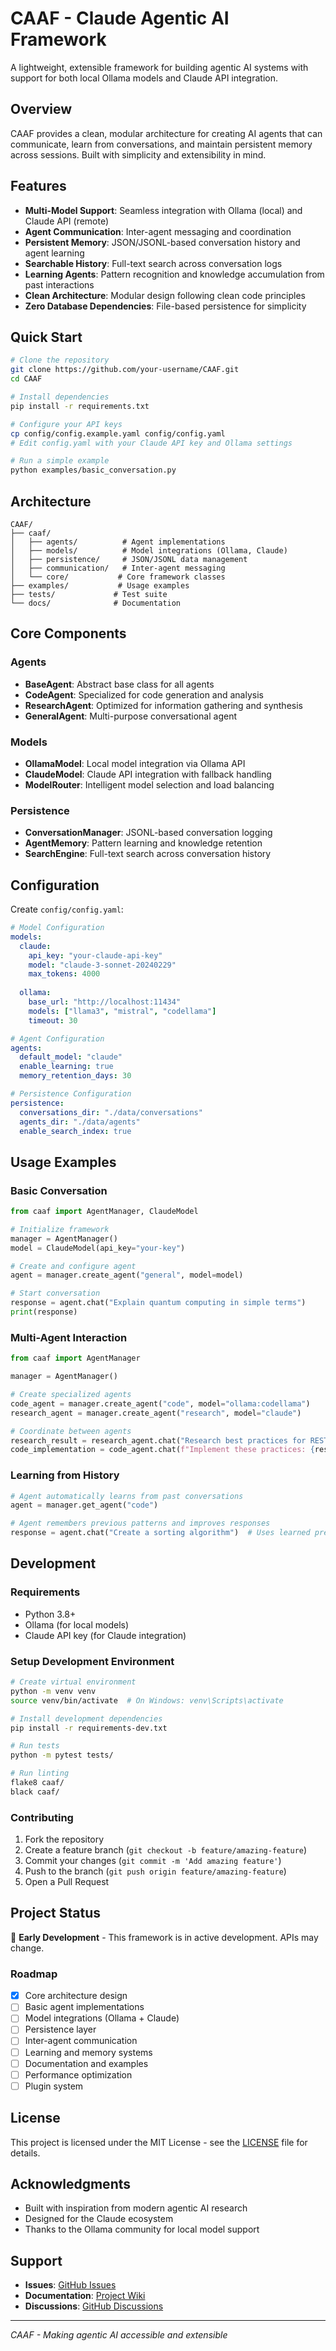 # CAAF - Claude Agentic AI Framework

A lightweight, extensible framework for building agentic AI systems with support for both local Ollama models and Claude API integration.

## Overview

CAAF provides a clean, modular architecture for creating AI agents that can communicate, learn from conversations, and maintain persistent memory across sessions. Built with simplicity and extensibility in mind.

## Features

- **Multi-Model Support**: Seamless integration with Ollama (local) and Claude API (remote)
- **Agent Communication**: Inter-agent messaging and coordination
- **Persistent Memory**: JSON/JSONL-based conversation history and agent learning
- **Searchable History**: Full-text search across conversation logs
- **Learning Agents**: Pattern recognition and knowledge accumulation from past interactions
- **Clean Architecture**: Modular design following clean code principles
- **Zero Database Dependencies**: File-based persistence for simplicity

## Quick Start

```bash
# Clone the repository
git clone https://github.com/your-username/CAAF.git
cd CAAF

# Install dependencies
pip install -r requirements.txt

# Configure your API keys
cp config/config.example.yaml config/config.yaml
# Edit config.yaml with your Claude API key and Ollama settings

# Run a simple example
python examples/basic_conversation.py
```

## Architecture

```
CAAF/
├── caaf/
│   ├── agents/          # Agent implementations
│   ├── models/          # Model integrations (Ollama, Claude)
│   ├── persistence/     # JSON/JSONL data management
│   ├── communication/   # Inter-agent messaging
│   └── core/           # Core framework classes
├── examples/           # Usage examples
├── tests/             # Test suite
└── docs/              # Documentation
```

## Core Components

### Agents
- **BaseAgent**: Abstract base class for all agents
- **CodeAgent**: Specialized for code generation and analysis
- **ResearchAgent**: Optimized for information gathering and synthesis
- **GeneralAgent**: Multi-purpose conversational agent

### Models
- **OllamaModel**: Local model integration via Ollama API
- **ClaudeModel**: Claude API integration with fallback handling
- **ModelRouter**: Intelligent model selection and load balancing

### Persistence
- **ConversationManager**: JSONL-based conversation logging
- **AgentMemory**: Pattern learning and knowledge retention
- **SearchEngine**: Full-text search across conversation history

## Configuration

Create `config/config.yaml`:

```yaml
# Model Configuration
models:
  claude:
    api_key: "your-claude-api-key"
    model: "claude-3-sonnet-20240229"
    max_tokens: 4000
  
  ollama:
    base_url: "http://localhost:11434"
    models: ["llama3", "mistral", "codellama"]
    timeout: 30

# Agent Configuration
agents:
  default_model: "claude"
  enable_learning: true
  memory_retention_days: 30

# Persistence Configuration
persistence:
  conversations_dir: "./data/conversations"
  agents_dir: "./data/agents"
  enable_search_index: true
```

## Usage Examples

### Basic Conversation
```python
from caaf import AgentManager, ClaudeModel

# Initialize framework
manager = AgentManager()
model = ClaudeModel(api_key="your-key")

# Create and configure agent
agent = manager.create_agent("general", model=model)

# Start conversation
response = agent.chat("Explain quantum computing in simple terms")
print(response)
```

### Multi-Agent Interaction
```python
from caaf import AgentManager

manager = AgentManager()

# Create specialized agents
code_agent = manager.create_agent("code", model="ollama:codellama")
research_agent = manager.create_agent("research", model="claude")

# Coordinate between agents
research_result = research_agent.chat("Research best practices for REST APIs")
code_implementation = code_agent.chat(f"Implement these practices: {research_result}")
```

### Learning from History
```python
# Agent automatically learns from past conversations
agent = manager.get_agent("code")

# Agent remembers previous patterns and improves responses
response = agent.chat("Create a sorting algorithm")  # Uses learned preferences
```

## Development

### Requirements
- Python 3.8+
- Ollama (for local models)
- Claude API key (for Claude integration)

### Setup Development Environment
```bash
# Create virtual environment
python -m venv venv
source venv/bin/activate  # On Windows: venv\Scripts\activate

# Install development dependencies
pip install -r requirements-dev.txt

# Run tests
python -m pytest tests/

# Run linting
flake8 caaf/
black caaf/
```

### Contributing
1. Fork the repository
2. Create a feature branch (`git checkout -b feature/amazing-feature`)
3. Commit your changes (`git commit -m 'Add amazing feature'`)
4. Push to the branch (`git push origin feature/amazing-feature`)
5. Open a Pull Request

## Project Status

🚧 **Early Development** - This framework is in active development. APIs may change.

### Roadmap
- [x] Core architecture design
- [ ] Basic agent implementations
- [ ] Model integrations (Ollama + Claude)
- [ ] Persistence layer
- [ ] Inter-agent communication
- [ ] Learning and memory systems
- [ ] Documentation and examples
- [ ] Performance optimization
- [ ] Plugin system

## License

This project is licensed under the MIT License - see the [LICENSE](LICENSE) file for details.

## Acknowledgments

- Built with inspiration from modern agentic AI research
- Designed for the Claude ecosystem
- Thanks to the Ollama community for local model support

## Support

- **Issues**: [GitHub Issues](https://github.com/your-username/CAAF/issues)
- **Documentation**: [Project Wiki](https://github.com/your-username/CAAF/wiki)
- **Discussions**: [GitHub Discussions](https://github.com/your-username/CAAF/discussions)

---

*CAAF - Making agentic AI accessible and extensible*
